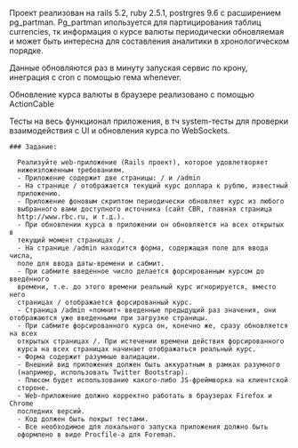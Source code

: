 Проект реализован на rails 5.2, ruby 2.5.1, postrgres 9.6 c расширением pg_partman.
Pg_partman ипользуется для партицирования таблиц currencies, тк информация о курсе валюты периодически обновляемая и может быть интересна для составления аналитики в хронологическом порядке.

Данные обновляются раз в минуту запуская сервис по крону, инеграция с cron с помощью гема whenever.

Обновление курса валюты в браузере реализовано с помощью ActionCable

Тесты на весь функционал приложения, в тч system-тесты для проверки взаимодействия с UI и обновления курса по WebSockets.




```
### Задание: 
  
  Реализуйте web-приложение (Rails проект), которое удовлетворяет
  нижеизложенным требованиям.
  - Приложение содержит две страницы: / и /admin
  - На странице / отображается текущий курс доллара к рублю, известный
  приложению.
  - Приложение фоновым скриптом периодически обновляет курс из любого
  выбранного вами доступного источника (сайт CBR, главная страница
  http://www.rbc.ru, и т.д.).
  - При обновлении курса в приложении он обновляется на всех открытых в
  текущий момент страницах /.
  - На странице /admin находится форма, содержащая поле для ввода числа,
  поле для ввода даты-времени и сабмит.
  - При сабмите введенное число делается форсированным курсом до введённого
  времени, т.е. до этого времени реальный курс игнорируется, вместо него
  страницах / отображается форсированный курс. 
  - Страница /admin «помнит» введенные предыдущий раз значения, они
отображаются уже введенными при загрузке страницы.
  - При сабмите форсированного курса он, конечно же, cразу обновляется на всех
  открытых страницах /. При истечении времени действия форсированного
  курса на всех страницах начинает отображаться реальный курс.
  - Форма содержит разумные валидации.
  - Внешний вид приложения должен быть аккуратным в рамках разумного
  (например, использовать Twitter Bootstrap).
  - Плюсом будет использование какого-либо JS-фреймворка на клиентской
  стороне.
  - Web-приложение должно корректно работать в браузерах Firefox и Chrome
  последних версий.
  - Код должен быть покрыт тестами.
  - Все необходимое для локального запуска приложения должно быть
  оформлено в виде Procfile-а для Foreman.
```
